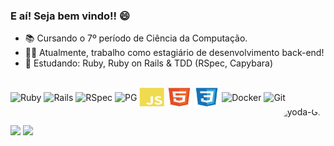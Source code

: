 ### E aí! Seja bem vindo!! 😄
- 📚 Cursando o 7º período de Ciência da Computação.
- 👨‍💻 Atualmente, trabalho como estagiário de desenvolvimento back-end!
- 🌱 Estudando: Ruby, Ruby on Rails & TDD (RSpec, Capybara)

<!-- <div align="center">
  <a href="https://github.com/tarocoLeo">
  <img height="150em" src="https://github-readme-stats.vercel.app/api?username=tarocoLeo&show_icons=true&theme=tokyonight&include_all_commits=true&count_private=true"/>
  <img height="150em" src="https://github-readme-stats.vercel.app/api/top-langs/?username=tarocoLeo&layout=compact&langs_count=7&theme=tokyonight"/>
</div> -->

<div style="display: inline_block"><br>  
  <img align="center" alt="Ruby" height="30" width="40" src="https://cdn.jsdelivr.net/gh/devicons/devicon/icons/ruby/ruby-original.svg">
  <img align="center" alt="Rails" height="30" width="40" src="https://cdn.jsdelivr.net/gh/devicons/devicon/icons/rails/rails-plain.svg">  
  <img align="center" alt="RSpec" height="30" width="40" src="https://cdn.jsdelivr.net/gh/devicons/devicon/icons/rspec/rspec-original.svg">
  <img align="center" alt="PG" height="30" width="40" src="https://cdn.jsdelivr.net/gh/devicons/devicon/icons/postgresql/postgresql-original.svg">
  <img align="center" alt="Js" height="30" width="40" src="https://raw.githubusercontent.com/devicons/devicon/master/icons/javascript/javascript-plain.svg">
  <img align="center" alt="HTML" height="30" width="40" src="https://raw.githubusercontent.com/devicons/devicon/master/icons/html5/html5-original.svg">
  <img align="center" alt="CSS" height="30" width="40" src="https://raw.githubusercontent.com/devicons/devicon/master/icons/css3/css3-original.svg">
  <img align="center" alt="Docker" height="30" width="30" src="https://img.icons8.com/fluency/512/docker.png">
  <img align="center" alt="Git" height="30" width="40" src="https://cdn.jsdelivr.net/gh/devicons/devicon/icons/git/git-original.svg">
  <img align="right" alt="yoda-GIF" height="150" style="border-radius:50px;" src="https://c.tenor.com/TdXGUNE47FgAAAAj/mandalorian-baby-yoda.gif">
</div>
  
  ##
  
<div> 
  <a href = "mailto:leonardo_taroco@hotmail.com"><img src="https://img.shields.io/badge/Outlook-0078D4?style=for-the-badge&logo=microsoft-outlook&logoColor=white" target="_blank"></a>
  <a href="https://www.linkedin.com/in/tarocoleo/" target="_blank"><img src="https://img.shields.io/badge/-LinkedIn-%230077B5?style=for-the-badge&logo=linkedin&logoColor=white" target="_blank"></a> 
 
<!-- ![Snake animation](https://github.com/tarocoLeo/tarocoLeo/blob/output/github-contribution-grid-snake.svg) -->
 
</div>
